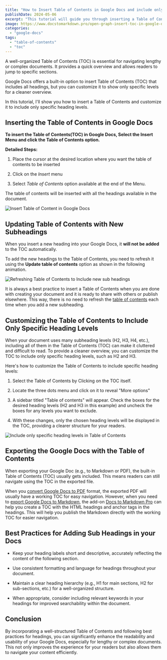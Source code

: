 ```yaml
---
title: "How to Insert Table of Contents in Google Docs and include only specific heading levels"
publishDate: 2024-05-06
excerpt: "This tutorial will guide you through inserting a Table of Contents and customizing it to include only specific heading levels."
image: https://www.docstomarkdown.pro/open-graph-insert-toc-in-google-docs.png
categories: 
  - "google-docs"
tags: 
  - "table-of-contents"
  - "toc"
---
```


A well-organized Table of Contents (TOC) is essential for navigating lengthy or complex documents. It provides a quick overview and allows readers to jump to specific sections.

Google Docs offers a built-in option to insert Table of Contents (TOC) that includes all headings, but you can customize it to show only specific levels for a cleaner overview.

In this tutorial, I'll show you how to insert a Table of Contents and customize it to include only specific heading levels.


## Inserting the Table of Contents in Google Docs

**To insert the Table of Contents(TOC) in Google Docs, Select the Insert Menu and click the Table of Contents option.**

**Detailed Steps:**

1. Place the cursor at the desired location where you want the table of contents to be inserted

3. Click on the *Insert* menu

5. Select *Table of Contents* option available at the end of the Menu.

The table of contents will be inserted with all the headings available in the document.

![Insert Table of Content in Google Docs](/Insert-Table-of-Contents.gif)

## Updating Table of Contents with New Subheadings

When you insert a new heading into your Google Docs, it **will not be added** to the TOC automatically.

To add the new headings to the Table of Contents, you need to refresh it using the **Update table of contents** option as shown in the following animation.

![Refreshing Table of Contents to Include new sub headings](/Refresh-Table-of-Contents.gif)

It is always a best practice to insert a Table of Contents when you are done with creating your document and it is ready to share with others or publish elsewhere. This way, there is no need to refresh the [table of contents](https://en.wikipedia.org/wiki/Table_of_contents) each time when you add a new subheading.

## **Customizing the Table of Contents to Include Only Specific Heading Levels**

When your document uses many subheading levels (H2, H3, H4, etc.), including all of them in the Table of Contents (TOC) can make it cluttered and difficult to read. To provide a cleaner overview, you can customize the TOC to include only specific heading levels, such as H2 and H3.

Here's how to customize the Table of Contents to include specific heading levels:

1. Select the Table of Contents by Clicking on the TOC itself.

3. Locate the three dots menu and click on it to reveal "More options"

5. A sidebar titled "Table of contents" will appear. Check the boxes for the desired heading levels (H2 and H3 in this example) and uncheck the boxes for any levels you want to exclude.

7. With these changes, only the chosen heading levels will be displayed in the TOC, providing a clearer structure for your readers.

![Include only specific heading levels in Table of Contents](/Include-Only-Specific-Levels-in-TOC.gif)

## **Exporting the Google Docs with the Table of Contents**

When exporting your Google Doc (e.g., to Markdown or PDF), the built-in Table of Contents (TOC) usually gets included. This means readers can still navigate using the TOC in the exported file.

When you [convert Google Docs to PDF](https://workspace.google.com/marketplace/app/docs_to_pdf/302636103705) format, the exported PDF will usually have a working TOC for easy navigation. However, when you need to [export Google Docs to Markdown](https://www.docstomarkdown.pro/convert-google-docs-to-markdown-online/), the add-on [Docs to Markdown Pro](https://workspace.google.com/marketplace/app/docs_to_markdown_pro/483386994804) can help you create a TOC with the HTML headings and anchor tags in the headings. This will help you publish the Markdown directly with the working TOC for easier navigation.

## **Best Practices for Adding Sub Headings in your Docs**

- Keep your heading labels short and descriptive, accurately reflecting the content of the following section.

- Use consistent formatting and language for headings throughout your document.

- Maintain a clear heading hierarchy (e.g., H1 for main sections, H2 for sub-sections, etc.) for a well-organized structure.

- When appropriate, consider including relevant keywords in your headings for improved searchability within the document.

## **Conclusion**

By incorporating a well-structured Table of Contents and following best practices for headings, you can significantly enhance the readability and usability of your Google Docs, especially for lengthy or complex documents. This not only improves the experience for your readers but also allows them to navigate your content efficiently.
